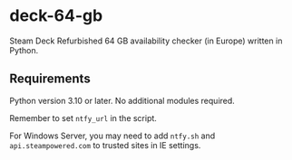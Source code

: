 # deck-64-gb
Steam Deck Refurbished 64 GB availability checker (in Europe) written in Python.

## Requirements

Python version 3.10 or later. No additional modules required.

Remember to set `ntfy_url` in the script.

For Windows Server, you may need to add `ntfy.sh` and `api.steampowered.com` to trusted sites in IE settings.
